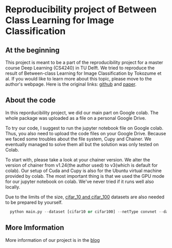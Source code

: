# Reproducibility project of Between Class Learning for Image Classification

## At the beginning
This project is meant to be a part of the reproducibility project for a master course Deep Learning (CS4240) in TU Delft. We tried to reproduce the result of Between-class Learning for Image Classification by Tokozume et al. If you would like to learn more about this topic, please move to the author's webpage.
Here is the original links: 
[github](https://github.com/mil-tokyo/bc_learning_image) and [paper](https://arxiv.org/abs/1711.10284). 

## About the code
In this reporducibility project, we did our main part on Google colab. The whole package was uploaded as a file on a personal Google Drive.

To try our code, I suggest to run the jupyter notebook file on Google colab. Thus, you also need to upload the code files on your Google Drive. Because we faced some troubles about the file system, Cupy and Chainer. We eventually managed to solve them all but the solution was only tested on Colab. 

To start with, please take a look at your chainer version. We alter the version of chainer from v1.24(the author used) to v3(which is default for colab). Our setup of Cuda and Cupy is also for the Ubuntu virtual machine provided by colab. The most important thing is that we used the GPU mode for our jupyter notebook on colab. We've never tried if it runs well also locally.

Due to the limits of the size, [cifar_10 and cifar_100](https://www.cs.toronto.edu/~kriz/cifar.html) datasets are also needed to be prepared by yourself.

~~~python
  python main.py --dataset [cifar10 or cifar100] --netType convnet --data path/to/dataset/directory/ (--BC) (--plus)
~~~

## More Imformation
More information of our project is in the [blog](https://yxmshr.wordpress.com/2020/04/15/deep-learning-rp-group-17/)

